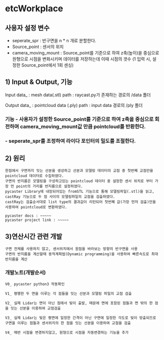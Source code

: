 # etcWorkplace

## 사용자 설정 변수
- seperate_spr : 반구면을 n * n 개로 분할한다.
- Source_point : 센서의 위치
- camera_moving_mount : Source_point를 기준으로 하여 z축(높이)을 중심으로 원형으로 시점을 변화시키며 데이터를 저장하는데 이때 시점의 갯수
                        (1 입력 시, 설정한 Source_point에서 1회 센싱)

## 1) Input & Output, 기능
Input data_ : mesh data(.stl)
path : raycast.py가 존재하는 경로의 /data 폴더

Output data_ : pointcloud data (.ply)
path : input data 경로의 /ply 폴더

  ### 기능 - 사용자가 설정한 Source_point를 기준으로 하여 z축을 중심으로 회전하며 camera_moving_mount값 만큼 pointcloud를 반환한다.
  ### - seperate_spr를 조정하여 라이다 포인터의 밀도를 조절한다.

## 2) 원리 
    한점에서 구면까지 잇는 선분을 생성하고 선분과 모델링 데이터의 교점 중 첫번째 교점만을 pointcloud 데이터로 수집하였다.
    구면의 반지름은 모델링을 구성하고있는 pointcloud 데이터 중 설정한 센서 위치로 부터 가장 먼 point의 거리를 반지름으로 설정하였다.
    pycaster Library에 내장되어있는 fromSTL 기능으로 통해 모델링파일(.stl)을 읽고, castRay 기능으로 두 점 사이의 모델링파일의 교점을 검출하였다.
    castRay는 검출순서대로 list type의 결과값이 리턴되어 첫번째 값(가장 먼저 검출)만을 사용하여 pointcloud로 변환하였다.
    
    pycaster docs : ~~~~~
    pycaster project link : ~~~~~

## 3)연산시간 관련 개발
    구면 전체를 사용하지 않고, 센서위치에서 원점을 바라보는 방향의 반구면을 사용
    구면의 반지름을 계산할때 동적계획법(Dynamic programming)을 사용하여 빠른속도로 최대 반지름을 계산

### 개발노트(개발순서)
    V0_ pycaster python3 작동확인

    V1_ 평행한 두 면을 이루는 각 점들을 잇는 선분과 모델링 파일의 교점 검출

    V2_ 실제 Lidar는 면이 아닌 점에서 빛이 출발, 때문에 면에 포함된 점들과 면 밖의 한 점을 잇는 선분을 이용하여 교점검출

    V3_ 실제 Lidar는 빛은 평면에 일정한 간격이 아닌 구면에 일정한 각도로 빛이 방출되므로 구면을 이루는 점들과 센서위치의 한 점을 잇는 선분을 이용하여 교점을 검출

    V4_ 매번 시점을 변경하지않고, 원형으로 시점을 자동변경하는 기능을 추가
